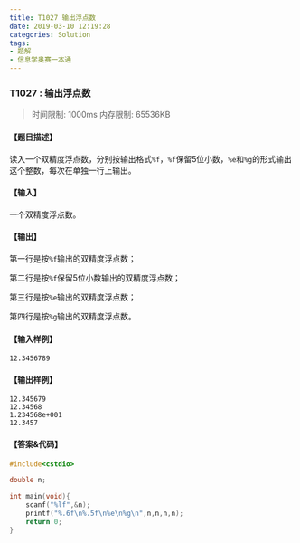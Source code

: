 ```yaml
---
title: T1027 输出浮点数
date: 2019-03-10 12:19:28
categories: Solution
tags:
- 题解
- 信息学奥赛一本通
---
```


### T1027 : 输出浮点数

> 时间限制: $1000 \text{ms}$ 内存限制: $65536 \text{KB}$

<!-- more -->

#### 【题目描述】

读入一个双精度浮点数，分别按输出格式`%f`，`%f`保留$5$位小数，`%e`和`%g`的形式输出这个整数，每次在单独一行上输出。

#### 【输入】

一个双精度浮点数。

#### 【输出】

第一行是按`%f`输出的双精度浮点数；

第二行是按`%f`保留$5$位小数输出的双精度浮点数；

第三行是按`%e`输出的双精度浮点数；

第四行是按`%g`输出的双精度浮点数。

#### 【输入样例】

```
12.3456789
```

#### 【输出样例】

```
12.345679
12.34568
1.234568e+001
12.3457
```

#### 【答案&代码】

```cpp
#include<cstdio>

double n;

int main(void){
    scanf("%lf",&n);
    printf("%.6f\n%.5f\n%e\n%g\n",n,n,n,n);
    return 0;
}
```
